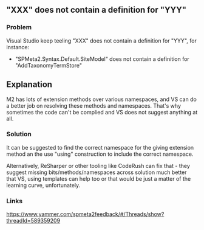 ﻿---
Title: XXX does not contain a definition for YYY
Order: 1001
---

## "XXX" does not contain a definition for "YYY"

### Problem
Visual Studio keep teeling "XXX" does not contain a definition for "YYY", for instance:
* "SPMeta2.Syntax.Default.SiteModel" does not contain a definition for "AddTaxonomyTermStore"

## Explanation
M2 has lots of extension methods over various namespaces, and VS can do a better job on resolving these methods and namespaces. That's why sometimes the code can't be complied and VS does not suggest anything at all.

### Solution
It can be suggested to find the correct namespace for the giving extension method an the use "using" construction to include the correct namespace.

Alternatively, ReSharper or other tooling like CodeRush can fix that - they suggest missing bits/methods/namespaces across solution much better that VS, using templates can help too or that would be just a matter of the learning curve, unfortunately. 

### Links
https://www.yammer.com/spmeta2feedback/#/Threads/show?threadId=589359209